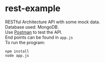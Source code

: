 # rest-example

RESTful Architecture API with some mock data.<br />
Database used: MongoDB.<br />
Use [Postman](https://www.postman.com) to test the API.<br />
End points can be found in `app.js`<br />
To run the program: <br />
```
npm install
node app.js
```
